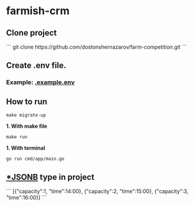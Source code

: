 # farmish-crm


<h2>Clone project</h2>
```
git clone https://github.com/dostonshernazarov/farm-competition.git
```
<h2>Create .env file. </h2>
<h3>Example: <a href="./.env">.example.env</a> </h3>

<h2>How to run</h2>

```
make migrate-up
```

**1. With make file** <br>

```
make run
```

**1. With terminal** <br>

```
go run cmd/app/main.go
```

<h2><a href="https://www.postgresql.org/docs/current/datatype-json.html">*JSONB</a> type in project</h2>
```
[{"capacity":1, "time":14:00}, {"capacity":2, "time":15:00}, {"capacity":3, "time":16:00}]
```



